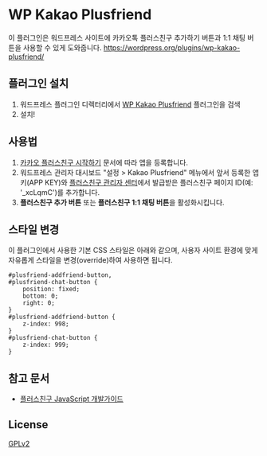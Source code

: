 WP Kakao Plusfriend
==

이 플러그인은 워드프레스 사이트에 카카오톡 플러스친구 추가하기 버튼과 1:1 채팅 버튼을 사용할 수 있게 도와줍니다.
https://wordpress.org/plugins/wp-kakao-plusfriend/

플러그인 설치
--

1. 워드프레스 플러그인 디렉터리에서 [WP Kakao Plusfriend](https://wordpress.org/plugins/wp-kakao-plusfriend/) 플러그인을 검색
2. 설치!

사용법
--

1. [카카오 플러스친구 시작하기](https://developers.kakao.com/docs/js/getting-started) 문서에 따라 앱을 등록합니다.
2. 워드프레스 관리자 대시보드 "설정 > Kakao Plusfriend" 메뉴에서 앞서 등록한 앱 키(APP KEY)와 [플러스친구 관리자 센터](https://center-pf.kakao.com/profiles)에서 발급받은 플러스친구 페이지 ID(예: '_xcLqmC')를 추가합니다.
3. **플러스친구 추가 버튼** 또는 **플러스친구 1:1 채팅 버튼**을 활성화시킵니다.


스타일 변경
--

이 플러그인에서 사용한 기본 CSS 스타일은 아래와 같으며, 사용자 사이트 환경에 맞게 자유롭게 스타일을 변경(override)하여 사용하면 됩니다.

    #plusfriend-addfriend-button,
    #plusfriend-chat-button {
        position: fixed;
        bottom: 0;
        right: 0;
    }
    #plusfriend-addfriend-button {
        z-index: 998;
    }
    #plusfriend-chat-button {
        z-index: 999;
    }


참고 문서
--

* [플러스친구 JavaScript 개발가이드](https://developers.kakao.com/docs/js/plusfriend)


License
--

[GPLv2](https://www.gnu.org/licenses/gpl-2.0.html)